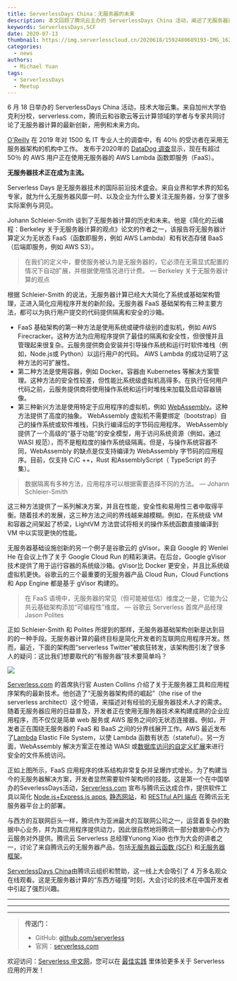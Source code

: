 ```yaml
---
title: ServerlessDays China：无服务器的未来
description: 本文回顾了腾讯云主办的 ServerlessDays China 活动，阐述了无服务器计算发展的过去，现在及未来。
keywords: ServerlessDays,SCF
date: 2020-07-13
thumbnail: https://img.serverlesscloud.cn/2020618/1592480689193-IMG_1627.JPG
categories:
  - news
authors:
  - Michael Yuan
tags:
  - ServerlessDays
  - Meetup
---
```


6 月 18 日举办的 ServerlessDays China 活动，技术大咖云集。来自加州大学伯克利分校，serverless.com，腾讯云和谷歌云等云计算领域的学者与专家共同讨论了无服务器计算的最新创新，用例和未来方向。

[O'Reilly](https://www.oreilly.com/radar/oreilly-serverless-survey-2019-concerns-what-works-and-what-to-expect/) 在 2019 年对 1500 名 IT 专业人士的调查中，有 40％ 的受访者在采用无服务器架构的机构中工作。 发布于2020年的 [DataDog 调查](https://www.datadoghq.com/state-of-serverless/)显示，现在有超过 50％ 的 AWS 用户正在使用无服务器的 AWS Lambda 函数即服务（FaaS）。

**无服务器技术正在成为主流。**

Serverless Days 是无服务器技术的国际前沿技术盛会。来自业界和学术界的知名专家，就为什么无服务器风靡一时、以及企业为什么要关注无服务器，分享了很多实际案例与洞见。

Johann Schleier-Smith 谈到了无服务器计算的历史和未来。他是《简化的云编程：Berkeley 关于无服务器计算的观点》论文的作者之一，该报告将无服务器计算定义为无状态 FaaS（函数即服务，例如 AWS Lambda）和有状态存储 BaaS（后端即服务，例如 AWS S3）。

> 在我们的定义中，要使服务被认为是无服务器的，它必须在无需显式配置的情况下自动扩展，并根据使用情况进行计费。 — Berkeley 关于无服务器计算的观点

根据 Schleier-Smith 的说法，无服务器计算已经大大简化了系统或基础架构管理，正进入简化应用程序开发的新阶段。无服务器 FaaS 基础架构有三种主要方法，都可以为执行用户提交的代码提供隔离和安全的沙箱。

- FaaS 基础架构的第一种方法是使用系统或硬件级别的虚拟机，例如 AWS Firecracker。这种方法为应用程序提供了最佳的隔离和安全性，但很慢并且管理起来很复杂。云服务提供商会安装并引导操作系统和运行时软件堆栈（例如，Node.js或 Python）以运行用户的代码。 AWS Lambda 的成功证明了这种方法的可扩展性。
- 第二种方法是使用容器，例如 Docker。容器由 Kubernetes 等解决方案管理。这种方法的安全性较差，但性能比系统级虚拟机高得多。在执行任何用户代码之前，云服务提供商将使用操作系统和运行时堆栈来加载及启动容器镜像。
- 第三种新兴方法是使用特定于应用程序的虚拟机，例如 [WebAssembly](https://www.secondstate.io/articles/why-webassembly-server/)。这种方法提供了高度的抽象。 WebAssembly 虚拟机不需要绑定（bootstrap）自己的操作系统或软件堆栈，只执行编译后的字节码应用程序。 WebAssembly 提供了一个高级的“基于功能”的安全模型，用于访问系统资源（例如，通过WASI 规范），而不是粗粒度的操作系统级隔离。但是，与操作系统容器不同，WebAssembly 的缺点是仅支持编译为 WebAssembly 字节码的应用程序。目前，仅支持 C/C ++，Rust 和AssemblyScript（ TypeScript 的子集）。

> 数据隔离有多种方法，应用程序可以根据需要选择不同的方法。 — Johann Schleier-Smith

这三种方法提供了一系列解决方案，并且在性能，安全性和易用性三者中取得平衡。随着技术的发展，这三种方法之间的界线越来越模糊。例如，在系统级 VM 和容器之间架起了桥梁，LightVM 方法尝试将相关的操作系统函数直接编译到 VM 中以实现更快的性能。

无服务器基础设施创新的另一个例子是谷歌云的 gVisor。来自 Google 的 Wenlei He 在会议上作了关于 Google Cloud Run 的精彩演讲。在后台，Google gVisor 技术提供了用于运行容器的系统级沙箱。gVisor比 Docker 更安全，并且比系统级虚拟机更快。谷歌云的三个最重要的无服务器产品 Cloud Run，Cloud Functions 和 App Engine 都是基于 gVisor 构建的。

> 在 FaaS 语境中，无服务器的常见（但可能被低估）维度之一是，它能为公共云基础架构添加“可编程性”维度。 — 谷歌云 Serverless 首席产品经理 Jason Polites

正如 Schleier-Smith 和 Polites 所提到的那样，无服务器基础架构创新是达到目的的一种手段。无服务器计算的最终目标是简化开发者的互联网应用程序开发。然而，最近，下面的架构图“serverless Twitter”被疯狂转发，该架构图引发了很多人的疑问：这比我们想要取代的“有服务器”技术要简单吗？

![](https://img.serverlesscloud.cn/2020714/1594711927061-0a3dcf521828b50533e26e56dd787065.png)

[Serverless.com](https://github.com/serverless-components/tencent-express) 的首席执行官 Austen Collins 介绍了关于无服务器工具和应用程序架构的最新技术。他创造了“无服务器架构师的崛起”（the rise of the serverless architect）这个短语，来描述对有经验的无服务器技术人才的需求。随着无服务器应用的日益普及，开发者正在使用无服务器技术来构建成熟的企业应用程序，而不仅仅是简单 web 服务或 AWS 服务之间的无状态连接器。例如，开发者正在围绕无服务器的 FaaS 和 BaaS 之间的分界线展开工作。AWS 最近发布了[Lambda](https://github.com/serverless-tencent/serverless-tencent-scf)  Elastic File System，以使 Lambda 函数有状态（stateful）。另一方面，WebAssembly 解决方案正在推动 WASI 或[数据库访问的自定义扩展](https://www.secondstate.io/articles/the-storage-interface-in-ssvm/)来进行安全的文件系统访问。

正如上图所示，FaaS 应用程序的体系结构非常复杂并呈爆炸式增长。为了构建当今的无服务器解决方案，开发者显然需要软件架构师的技能。这是第一个在中国举办的SeverlessDays活动，[Serverless.com](http://serverless.com/) 宣布与腾讯云达成合作，提供软件工具以简化 [Node.js+Express.js apps](https://github.com/serverless-components/tencent-express), [静态网站](https://github.com/serverless-components/tencent-website)，和 [RESTful API 端点](https://github.com/serverless-tencent/serverless-tencent-scf) 在腾讯云无服务器平台上的部署。

与西方的互联网巨头一样，腾讯作为亚洲最大的互联网公司之一，运营着复杂的数据中心业务，并为其应用程序提供动力，因此很自然地将腾讯一部分数据中心作为云服务对外提供。腾讯云 Serverless 总经理Yunong Xiao 也作为大会的讲者之一，讨论了来自腾讯云的无服务器产品，包括[无服务器云函数 (SCF)](https://intl.cloud.tencent.com/product/scf) 和[无服务器框架](https://intl.cloud.tencent.com/product/sf)。

[ServerlessDays China](http://china.serverlessdays.io/)由腾讯云组织和赞助，这一线上大会吸引了 4 万多名观众在线观看。这是无服务器计算的“东西方碰撞”时刻，大会讨论的技术在中国开发者中引起了强烈兴趣。

---

---
<div id='scf-deploy-iframe-or-md'></div>

---

> **传送门：**
> - GitHub: [github.com/serverless](https://github.com/serverless/serverless/blob/master/README_CN.md)
> - 官网：[serverless.com](https://serverless.com/)

欢迎访问：[Serverless 中文网](https://serverlesscloud.cn/)，您可以在 [最佳实践](https://serverlesscloud.cn/best-practice) 里体验更多关于 Serverless 应用的开发！